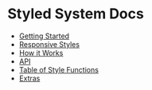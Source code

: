 
# Styled System Docs

- [Getting Started](getting-started.md)
- [Responsive Styles](responsive-styles.md)
- [How it Works](how-it-works.md)
- [API](api.md)
- [Table of Style Functions](table.md)
- [Extras](extras.md)

<!--
- [Usage](usage.md)
- [Rationale](rationale.md)
-->
